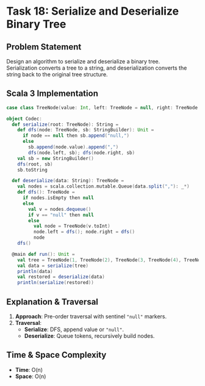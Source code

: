 # Task 18: Serialize and Deserialize Binary Tree

## Problem Statement
Design an algorithm to serialize and deserialize a binary tree.  
Serialization converts a tree to a string, and deserialization converts the string back to the original tree structure.

## Scala 3 Implementation

```scala
case class TreeNode(value: Int, left: TreeNode = null, right: TreeNode = null)

object Codec:
  def serialize(root: TreeNode): String =
    def dfs(node: TreeNode, sb: StringBuilder): Unit =
      if node == null then sb.append("null,")
      else
        sb.append(node.value).append(",")
        dfs(node.left, sb); dfs(node.right, sb)
    val sb = new StringBuilder()
    dfs(root, sb)
    sb.toString

  def deserialize(data: String): TreeNode =
    val nodes = scala.collection.mutable.Queue(data.split(","): _*)
    def dfs(): TreeNode =
      if nodes.isEmpty then null
      else
        val v = nodes.dequeue()
        if v == "null" then null
        else
          val node = TreeNode(v.toInt)
          node.left = dfs(); node.right = dfs()
          node
    dfs()

  @main def run(): Unit =
    val tree = TreeNode(1, TreeNode(2), TreeNode(3, TreeNode(4), TreeNode(5)))
    val data = serialize(tree)
    println(data)
    val restored = deserialize(data)
    println(serialize(restored))
```

## Explanation & Traversal
1. **Approach**: Pre-order traversal with sentinel `"null"` markers.
2. **Traversal**:
   - **Serialize**: DFS, append value or `"null"`.
   - **Deserialize**: Queue tokens, recursively build nodes.

## Time & Space Complexity
- **Time**: O(n)  
- **Space**: O(n)

